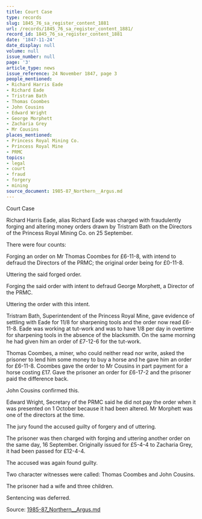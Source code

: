 ```yaml
---
title: Court Case
type: records
slug: 1845_76_sa_register_content_1881
url: /records/1845_76_sa_register_content_1881/
record_id: 1845_76_sa_register_content_1881
date: '1847-11-24'
date_display: null
volume: null
issue_number: null
page: '3'
article_type: news
issue_reference: 24 November 1847, page 3
people_mentioned:
- Richard Harris Eade
- Richard Eade
- Tristram Bath
- Thomas Coombes
- John Cousins
- Edward Wright
- George Morphett
- Zacharia Grey
- Mr Cousins
places_mentioned:
- Princess Royal Mining Co.
- Princess Royal Mine
- PRMC
topics:
- legal
- court
- fraud
- forgery
- mining
source_document: 1985-87_Northern__Argus.md
---
```


Court Case

Richard Harris Eade, alias Richard Eade was charged with fraudulently forging and altering money orders drawn by Tristram Bath on the Directors of the Princess Royal Mining Co. on 25 September.

There were four counts:

Forging an order on Mr Thomas Coombes for £6-11-8, with intend to defraud the Directors of the PRMC; the original order being for £0-11-8.

Uttering the said forged order.

Forging the said order with intent to defraud George Morphett, a Director of the PRMC.

Uttering the order with this intent.

Tristram Bath, Superintendent of the Princess Royal Mine, gave evidence of settling with Eade for 11/8 for sharpening tools and the order now read £6-11-8.  Eade was working at tut-work and was to have 1/8 per day in overtime for sharpening tools in the absence of the blacksmith.  On the same morning he had given him an order of £7-12-6 for the tut-work.

Thomas Coombes, a miner, who could neither read nor write, asked the prisoner to lend him some money to buy a horse and he gave him an order for £6-11-8.  Coombes gave the order to Mr Cousins in part payment for a horse costing £17.  Gave the prisoner an order for £6-17-2 and the prisoner paid the difference back.

John Cousins confirmed this.

Edward Wright, Secretary of the PRMC said he did not pay the order when it was presented on 1 October because it had been altered.  Mr Morphett was one of the directors at the time.

The jury found the accused guilty of forgery and of uttering.

The prisoner was then charged with forging and uttering another order on the same day, 16 September.  Originally issued for £5-4-4 to Zacharia Grey, it had been passed for £12-4-4.

The accused was again found guilty.

Two character witnesses were called: Thomas Coombes and John Cousins.

The prisoner had a wife and three children.

Sentencing was deferred.

Source: [1985-87_Northern__Argus.md](/downloads/markdown/1985-87_Northern__Argus.md)
